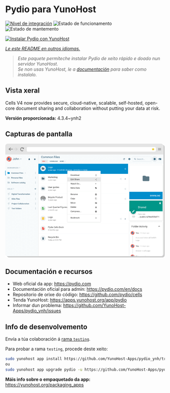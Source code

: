 <!--
NOTA: Este README foi creado automáticamente por <https://github.com/YunoHost/apps/tree/master/tools/readme_generator>
NON debe editarse manualmente.
-->

# Pydio para YunoHost

[![Nivel de integración](https://dash.yunohost.org/integration/pydio.svg)](https://ci-apps.yunohost.org/ci/apps/pydio/) ![Estado de funcionamento](https://ci-apps.yunohost.org/ci/badges/pydio.status.svg) ![Estado de mantemento](https://ci-apps.yunohost.org/ci/badges/pydio.maintain.svg)

[![Instalar Pydio con YunoHost](https://install-app.yunohost.org/install-with-yunohost.svg)](https://install-app.yunohost.org/?app=pydio)

*[Le este README en outros idiomas.](./ALL_README.md)*

> *Este paquete permíteche instalar Pydio de xeito rápido e doado nun servidor YunoHost.*  
> *Se non usas YunoHost, le a [documentación](https://yunohost.org/install) para saber como instalalo.*

## Vista xeral

Cells V4 now provides secure, cloud-native, scalable, self-hosted, open-core document sharing and collaboration without putting your data at risk.


**Versión proporcionada:** 4.3.4~ynh2

## Capturas de pantalla

![Captura de pantalla de Pydio](./doc/screenshots/screenshot01.png)

## Documentación e recursos

- Web oficial da app: <https://pydio.com>
- Documentación oficial para admin: <https://pydio.com/en/docs>
- Repositorio de orixe do código: <https://github.com/pydio/cells>
- Tenda YunoHost: <https://apps.yunohost.org/app/pydio>
- Informar dun problema: <https://github.com/YunoHost-Apps/pydio_ynh/issues>

## Info de desenvolvemento

Envía a túa colaboración á [rama `testing`](https://github.com/YunoHost-Apps/pydio_ynh/tree/testing).

Para probar a rama `testing`, procede deste xeito:

```bash
sudo yunohost app install https://github.com/YunoHost-Apps/pydio_ynh/tree/testing --debug
ou
sudo yunohost app upgrade pydio -u https://github.com/YunoHost-Apps/pydio_ynh/tree/testing --debug
```

**Máis info sobre o empaquetado da app:** <https://yunohost.org/packaging_apps>
